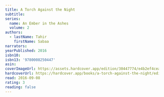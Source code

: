 ```yaml
---
title: A Torch Against the Night
subtitle:
series:
  name: An Ember in the Ashes
  volume: 2
authors:
  - lastName: Tahir
    firstName: Sabaa
narrators:
yearPublished: 2016
isbn10:
isbn13: '9780008250447'
asin:
coverImageUrl: https://assets.hardcover.app/edition/30447774/e4b2ef4ceaef75c14b9070882c14341b1bf11ede.jpeg
hardcoverUrl: https://hardcover.app/books/a-torch-against-the-night/editions/30428614
read: 2016-09-08
rating: 3
reading: false
---
```

